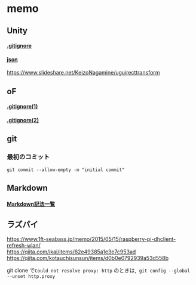 # memo


## Unity
#### [.gitignore](https://github.com/github/gitignore/blob/master/Unity.gitignore)
#### [json](https://qiita.com/eielh/items/e259f9d5e34dc0033e61)
https://www.slideshare.net/KeizoNagamine/uguirecttransform

## oF
#### [.gitignore(1)](https://github.com/openframeworks/openFrameworks/blob/master/scripts/templates/gitignore/.gitignore)
#### [.gitignore(2)](http://tapioca.hatenablog.jp/entry/2017/02/18/171531)


## git

### 最初のコミット  
`git commit --allow-empty -m "initial commit"`  


## Markdown  

#### [Markdown記法一覧](https://qiita.com/oreo/items/82183bfbaac69971917f)

## ラズパイ  

https://www.1ft-seabass.jp/memo/2015/05/15/raspberry-pi-dhclient-refresh-wlan/  
https://qiita.com/ikai/items/62e49385a1e3e7c953ad  
https://qiita.com/kotauchisunsun/items/d0b0e0792939a53d558b

git clone で`Could not resolve proxy: http` のときは,  `git config --global --unset http.proxy`
